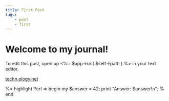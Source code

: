 ```yaml
---
title: First Post
tags:
    - post
    - first
---
```


# Welcome to my journal!

To edit this post, open up <%= $app->url( $self->path ) %> in your text editor.

[techn.ology.net](https://techn.ology.net/)

%= highlight Perl => begin
my $answer = 42;
print "Answer: $answer\n";
% end
